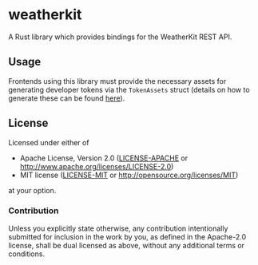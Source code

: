 # weatherkit

A Rust library which provides bindings for the WeatherKit REST API.

## Usage

Frontends using this library must provide the necessary assets for generating developer tokens via the ``TokenAssets``
struct (details on how to generate these can be found [here](https://developer.apple.com/documentation/weatherkitrestapi/request_authentication_for_weatherkit_rest_api)).


## License

Licensed under either of

* Apache License, Version 2.0 ([LICENSE-APACHE](LICENSE-APACHE) or http://www.apache.org/licenses/LICENSE-2.0)
* MIT license ([LICENSE-MIT](LICENSE-MIT) or http://opensource.org/licenses/MIT)
  
at your option.

### Contribution

Unless you explicitly state otherwise, any contribution intentionally
submitted for inclusion in the work by you, as defined in the
Apache-2.0 license, shall be dual licensed as above, without any
additional terms or conditions.